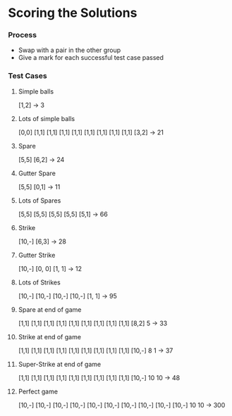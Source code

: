 # Scoring the Solutions

### Process

* Swap with a pair in the other group
* Give a mark for each successful test case passed

### Test Cases

1. Simple balls

    [1,2] -> 3

2. Lots of simple balls

    [0,0] [1,1] [1,1] [1,1] [1,1] [1,1] [1,1] [1,1] [1,1] [3,2] -> 21

3. Spare

    [5,5] [6,2] -> 24
    
4. Gutter Spare

    [5,5] [0,1] -> 11

5. Lots of Spares

    [5,5] [5,5] [5,5] [5,5] [5,1] -> 66

6. Strike

    [10,-] [6,3] -> 28

7. Gutter Strike

    [10,-] [0, 0] [1, 1] -> 12

8. Lots of Strikes

    [10,-] [10,-] [10,-] [10,-] [1, 1] -> 95

9. Spare at end of game

    [1,1] [1,1] [1,1] [1,1] [1,1] [1,1] [1,1] [1,1] [1,1] [8,2] 5 ->  33
    
10. Strike at end of game

    [1,1] [1,1] [1,1] [1,1] [1,1] [1,1] [1,1] [1,1] [1,1] [10,-] 8 1 ->  37

11. Super-Strike at end of game

    [1,1] [1,1] [1,1] [1,1] [1,1] [1,1] [1,1] [1,1] [1,1] [10,-] 10 10 ->  48
 
12. Perfect game

    [10,-] [10,-] [10,-] [10,-] [10,-] [10,-] [10,-] [10,-] [10,-] [10,-] 10 10 -> 300

